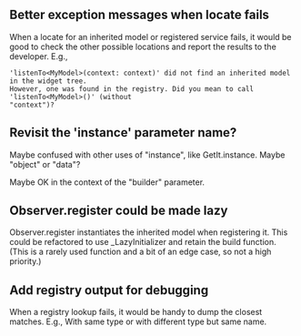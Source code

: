 ## Better exception messages when locate fails

When a locate for an inherited model or registered service fails, it would be good to check the
other possible locations and report the results to the developer. E.g.,

    'listenTo<MyModel>(context: context)' did not find an inherited model in the widget tree. 
    However, one was found in the registry. Did you mean to call 'listenTo<MyModel>()' (without
    "context")?

## Revisit the 'instance' parameter name?

Maybe confused with other uses of "instance", like GetIt.instance. Maybe "object" or "data"?

Maybe OK in the context of the "builder" parameter.

## Observer.register could be made lazy

Observer.register instantiates the inherited model when registering it. This could be refactored to 
use _LazyInitializer and retain the build function. (This is a rarely used function and a bit of an edge case, so not a high priority.)

## Add registry output for debugging

When a registry lookup fails, it would be handy to dump the closest matches. E.g., With same type or
with different type but same name.